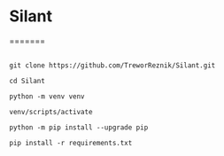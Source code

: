 # Silant


=======
##

```
git clone https://github.com/TreworReznik/Silant.git
```
```
cd Silant
```

```
python -m venv venv
```
```
venv/scripts/activate
```
```
python -m pip install --upgrade pip
```

```
pip install -r requirements.txt
```


